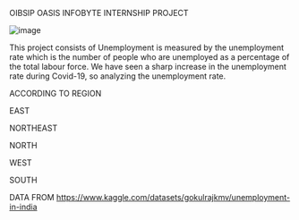 OIBSIP
OASIS INFOBYTE INTERNSHIP PROJECT

![image](https://github.com/Atharvadahitule/OIBSIP/assets/91479522/0919f713-d488-4f62-b583-a1e185e9bf05)

This project consists of Unemployment is measured by the unemployment rate which is the number of people who are unemployed as a percentage of the total labour force. We have seen a sharp increase in the unemployment rate during Covid-19, so analyzing the unemployment rate.

ACCORDING TO REGION

EAST 

NORTHEAST

NORTH

WEST

SOUTH 

DATA FROM https://www.kaggle.com/datasets/gokulrajkmv/unemployment-in-india
